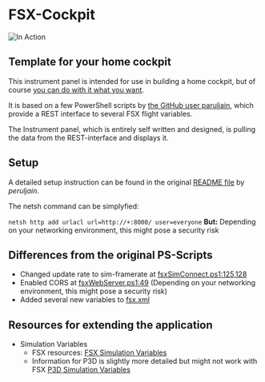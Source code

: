 # FSX-Cockpit

![In Action](doc/20191223_095210.gif)

## Template for your home cockpit

This instrument panel is intended for use in building a home cockpit, but of course [you can do with it what you want](LICENSE).

It is based on a few PowerShell scripts by [the GitHub user paruljain](https://github.com/paruljain/fsx), which provide a REST interface to several FSX flight variables.

The Instrument panel, which is entirely self written and designed, is pulling the data from the REST-interface and displays it.

## Setup

A detailed setup instruction can be found in the original [README file](README_ORIG.md) by *peruljain*.

The netsh command can be simplyfied:

`
   netsh http add urlacl url=http://+:8000/ user=everyone
`
**But:** Depending on your networking environment, this might pose a security risk 

## Differences from the original PS-Scripts

- Changed update rate to sim-framerate at [fsxSimConnect.ps1:125,128](fsxSimConnect.ps1)
- Enabled CORS at [fsxWebServer.ps1:49](fsxWebServer.ps1) (Depending on your networking environment, this might pose a security risk)
- Added several new variables to [fsx.xml](fsx.xml)

## Resources for extending the application

- Simulation Variables
  - FSX resources: [FSX Simulation Variables](https://docs.microsoft.com/en-us/previous-versions/microsoft-esp/cc526981(v=msdn.10))
  - Information for P3D is slightly more detailed but might not work with FSX [P3D Simulation Variables](http://www.prepar3d.com/SDKv3/LearningCenter/utilities/variables/simulation_variables.html)
